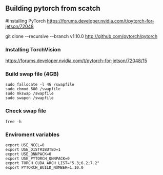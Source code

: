 ## Building pytorch from scatch

#Installing PyTorch 
https://forums.developer.nvidia.com/t/pytorch-for-jetson/72048

git clone --recursive --branch v1.10.0  http://github.com/pytorch/pytorch


### Installing TorchVision 
https://forums.developer.nvidia.com/t/pytorch-for-jetson/72048/15


### Build swap file (4GB)
```
sudo fallocate -l 4G /swapfile
sudo chmod 600 /swapfile
sudo mkswap /swapfile
sudo swapon /swapfile
```

### Check swap file 
```
free -h
```

### Enviroment variables 
``` 
export USE_NCCL=0
export USE_DISTRIBUTED=1      
export USE_QNNPACK=0
export USE_PYTORCH_QNNPACK=0
export TORCH_CUDA_ARCH_LIST="5.3;6.2;7.2" 
export PYTORCH_BUILD_NUMBER=1.10.0
```